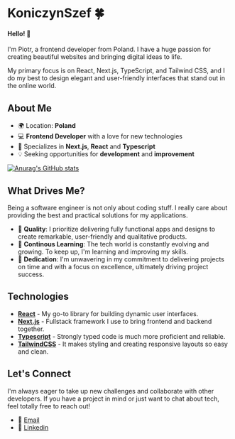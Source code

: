 
# KoniczynSzef 🍀

#### Hello! 👋 ####

I'm Piotr, a frontend developer from Poland. I have a huge passion for creating beautiful websites and bringing digital ideas to life. 

My primary focus is on React, Next.js, TypeScript, and Tailwind CSS, and I do my best to design elegant and user-friendly interfaces that stand out in the online world.

## About Me

- 🌍 Location: **Poland**
- 💻 **Frontend Developer** with a love for new technologies
- 🚀 Specializes in **Next.js**, **React** and **Typescript**
- 💡 Seeking opportunities for **development** and **improvement**

[![Anurag's GitHub stats](https://github-readme-stats.vercel.app/api?username=koniczynszef&show_icons=true&theme=tokyonight)](https://github.com/anuraghazra/github-readme-stats)

## What Drives Me?

Being a software engineer is not only about coding stuff. I really care about providing the best and practical solutions for my applications.

- 🌟 **Quality**: I prioritize delivering fully functional apps and designs to create remarkable, user-friendly and qualitative products. 
- 🧠 **Continous Learning**: The tech world is constantly evolving and growing. To keep up, I'm learning and improving my skills. 
- 💪 **Dedication**: I'm unwavering in my commitment to delivering projects on time and with a focus on excellence, ultimately driving project success.

## Technologies 

- **[React](https://react.dev/)** - My go-to library for building dynamic user interfaces.
- **[Next.js](https://nextjs.org/)** - Fullstack framework I use to bring frontend and backend together.
- **[Typescript](https://www.typescriptlang.org/)** - Strongly typed code is much more proficient and reliable.
- **[TailwindCSS](https://tailwindcss.com/)** - It makes styling and creating responsive layouts so easy and clean.


## Let's Connect

I'm always eager to take up new challenges and collaborate with other developers. If you have a project in mind or just want to chat about tech, feel totally free to reach out!

- 📧 [Email](mailto:koniczynszef@gmail.com)
- 🔗 [Linkedin](https://www.linkedin.com/in/piotr-ko%C5%84czyk-866142251/)
